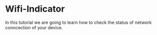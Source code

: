# Wifi-Indicator


In this tutorial we are going to learn how to check the status of network conncection of your device.

